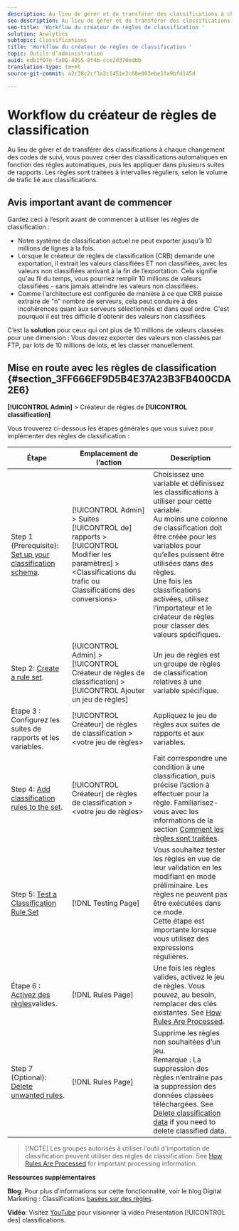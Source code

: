 ```yaml
---
description: Au lieu de gérer et de transférer des classifications à chaque changement des codes de suivi, vous pouvez créer des classifications automatiques en fonction des règles automatiques, puis les appliquer dans plusieurs suites de rapports. Les règles sont traitées à intervalles réguliers, selon le volume de trafic lié aux classifications.
seo-description: Au lieu de gérer et de transférer des classifications à chaque changement des codes de suivi, vous pouvez créer des classifications automatiques en fonction des règles automatiques, puis les appliquer dans plusieurs suites de rapports. Les règles sont traitées à intervalles réguliers, selon le volume de trafic lié aux classifications.
seo-title: 'Workflow du créateur de règles de classification '
solution: Analytics
subtopic: Classifications
title: 'Workflow du créateur de règles de classification '
topic: Outils d’administration
uuid: edb1f07e-fa86-4055-8f4b-cce2d370edbb
translation-type: tm+mt
source-git-commit: a2c38c2cf3a2c1451e2c60e003ebe1fa9bfd145d

---
```



# Workflow du créateur de règles de classification 

Au lieu de gérer et de transférer des classifications à chaque changement des codes de suivi, vous pouvez créer des classifications automatiques en fonction des règles automatiques, puis les appliquer dans plusieurs suites de rapports. Les règles sont traitées à intervalles réguliers, selon le volume de trafic lié aux classifications.

## Avis important avant de commencer

Gardez ceci à l’esprit avant de commencer à utiliser les règles de classification :

* Notre système de classification actuel ne peut exporter jusqu'à 10 millions de lignes à la fois.
* Lorsque le créateur de règles de classification (CRB) demande une exportation, il extrait les valeurs classifiées ET non classifiées, avec les valeurs non classifiées arrivant à la fin de l’exportation. Cela signifie qu'au fil du temps, vous pourriez remplir 10 millions de valeurs classifiées - sans jamais atteindre les valeurs non classifiées.
* Comme l'architecture est configurée de manière à ce que CRB puisse extraire de "n" nombre de serveurs, cela peut conduire à des incohérences quant aux serveurs sélectionnés et dans quel ordre. C'est pourquoi il est très difficile d'obtenir des valeurs non classifiées.

C’est la **solution** pour ceux qui ont plus de 10 millions de valeurs classées pour une dimension : Vous devrez exporter des valeurs non classées par FTP, par lots de 10 millions de lots, et les classer manuellement.

## Mise en route avec les règles de classification {#section_3FF666EF9D5B4E37A23B3FB400CDA2E6}

**[!UICONTROL Admin]** &gt; Créateur de règles de **[!UICONTROL classification]**

Vous trouverez ci-dessous les étapes générales que vous suivez pour implémenter des règles de classification :

| Étape  | Emplacement de l’action | Description |
|--- |--- |--- |
| Step 1 (Prerequisite): [Set up your classification schema](https://marketing.adobe.com/resources/help/en_US/reference/c_classifications.html). | [!UICONTROL Admin] &gt; Suites [!UICONTROL de] rapports &gt; [!UICONTROL Modifier les paramètres] &gt; &lt;Classifications du trafic ou Classifications des conversions&gt; | Choisissez une variable et définissez les classifications à utiliser pour cette variable. <br>Au moins une colonne de classification doit être créée pour les variables pour qu’elles puissent être utilisées dans des règles.<br>Une fois les classifications activées, utilisez l’importateur et le créateur de règles pour classer des valeurs spécifiques. |
| Step 2: [Create a rule set](../../../components/c-classifications2/crb/classification-rule-set.md). | [!UICONTROL Admin] &gt; [!UICONTROL Créateur de règles de classification] &gt; [!UICONTROL Ajouter un jeu de règles] | Un jeu de règles est un groupe de règles de classification relatives à une variable spécifique. |
| Étape 3 : Configurez les suites de rapports et les variables. | [!UICONTROL Créateur] de règles de classification &gt; &lt;votre jeu de règles&gt; | Appliquez le jeu de règles aux suites de rapports et aux variables. |
| Step 4: [Add classification rules to the set](../../../components/c-classifications2/crb/classification-quickstart-rules.md). | [!UICONTROL Créateur] de règles de classification &gt; &lt;votre jeu de règles&gt; | Fait correspondre une condition à une classification, puis précise l’action à effectuer pour la règle.  Familiarisez-vous avec les informations de la section [Comment les règles sont traitées](../../../components/c-classifications2/crb/classification-quickstart-rules.md). |
| Step 5: [Test a Classification Rule Set](../../../components/c-classifications2/crb/classification-quickstart-rules.md) | [!DNL Testing Page] | Vous souhaitez tester les règles en vue de leur validation en les modifiant en mode préliminaire. Les règles ne peuvent pas être exécutées dans ce mode.<br>Cette étape est importante lorsque vous utilisez des expressions [](../../../components/c-classifications2/crb/classification-quickstart-rules.md)régulières. |
| Étape 6 : [Activez des règles](../../../components/c-classifications2/crb/classification-rule-definitions.md)valides. | [!DNL Rules Page] | Une fois les règles valides, activez le jeu de règles.  Vous pouvez, au besoin, remplacer des clés existantes. See [How Rules Are Processed](../../../components/c-classifications2/crb/classification-quickstart-rules.md). |
| Step 7 (Optional): [Delete unwanted rules](../../../components/c-classifications2/crb/classification-rule-definitions.md). | [!DNL Rules Page] | Supprime les règles non souhaitées d’un jeu.<br>Remarque : La suppression des règles n’entraîne pas la suppression des données classées téléchargées.  See  [Delete classification data](../../../components/c-classifications2/c-classifications-importer/t-delete-classification-data.md) if you need to delete classified data. |

> [!NOTE] Les groupes autorisés à utiliser l'outil d'importation de classification peuvent utiliser des règles de classification. See [How Rules Are Processed](../../../components/c-classifications2/crb/classification-quickstart-rules.md) for important processing information.

**Ressources supplémentaires**

**Blog**: Pour plus d’informations sur cette fonctionnalité, voir le blog Digital Marketing : Classifications [basées sur des règles](https://blogs.adobe.com/digitalmarketing/analytics/rule-based-classifications-part-1-making-classifications-easier/?utm_source=feedburner&utm_medium=feed&utm_campaign=Feed%3A+AdobeDigitalMarketing+%28Adobe+Digital+Marketing+Blog%29).

**Vidéo**: Visitez [YouTube](https://www.youtube.com/watch?v=6laI5SBXY-I) pour visionner la vidéo Présentation [!UICONTROL des] classifications.
